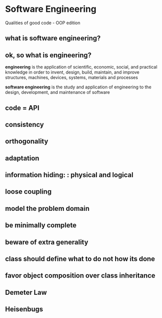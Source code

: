 # Software Engineering
Qualities of good code - OOP edition

## what is software engineering?

## ok, so what is engineering?
**engineering** is the application of scientific, economic, social, and practical knowledge in order to invent, design, build, maintain, and improve structures, machines, devices, systems, materials and processes

**software engineering** is the study and application of engineering to the design, development, and maintenance of software

## code = API

## consistency

## orthogonality

## adaptation

## information hiding: : physical and logical

## loose coupling

## model the problem domain

## be minimally complete

## beware of extra generality

## class should define what to do not how its done

## favor object composition over class inheritance

## Demeter Law

## Heisenbugs
